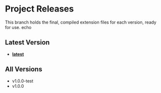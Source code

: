 # Project Releases

This branch holds the final, compiled extension files for each version, ready for use. echo 
## Latest Version
- **[latest](./latest)**

## All Versions
- [](./)v1.0.0-test
- [](./)v1.0.0

